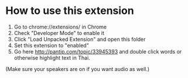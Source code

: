 # How to use this extension

1. Go to chrome://extensions/ in Chrome
2. Check "Developer Mode" to enable it
3. Click "Load Unpacked Extension" and open this folder
4. Set this extension to "enabled"
5. Go here http://pantip.com/topic/33945393 and double click words or otherwise highlight text in Thai.

(Make sure your speakers are on if you want audio as well.)
